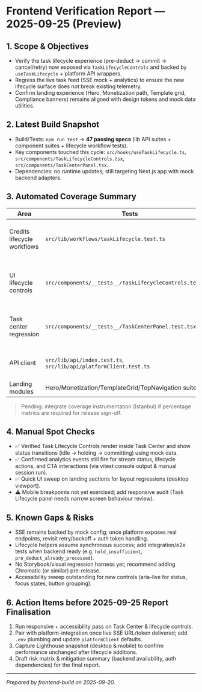 ﻿# Frontend Verification Report — 2025-09-25 (Preview)

## 1. Scope & Objectives
- Verify the task lifecycle experience (pre-deduct → commit → cancel/retry) now exposed via `TaskLifecycleControls` and backed by `useTaskLifecycle` + platform API wrappers.
- Regress the live task feed (SSE mock + analytics) to ensure the new lifecycle surface does not break existing telemetry.
- Confirm landing experience (Hero, Monetization path, Template grid, Compliance banners) remains aligned with design tokens and mock data utilities.

## 2. Latest Build Snapshot
- Build/Tests: `npm run test` → **47 passing specs** (lib API suites + component suites + lifecycle workflow tests).
- Key components touched this cycle: `src/hooks/useTaskLifecycle.ts`, `src/components/TaskLifecycleControls.tsx`, `src/components/TaskCenterPanel.tsx`.
- Dependencies: no runtime updates; still targeting Next.js app with mock backend adapters.

## 3. Automated Coverage Summary
| Area | Tests | Notes |
| --- | --- | --- |
| Credits lifecycle workflows | `src/lib/workflows/taskLifecycle.test.ts` | Validates hold/commit/cancel/retry helpers, refund deltas, and error suppression (404/409). |
| UI lifecycle controls | `src/components/__tests__/TaskLifecycleControls.test.tsx` | Exercises CTA hooks and analytics instrumentation, ensuring hold/commit invoke helpers with correct payloads. |
| Task center regression | `src/components/__tests__/TaskCenterPanel.test.tsx` | Confirms event tracking & simulate CTA unchanged; lifecycle controls mocked to isolate feed behaviour. |
| API client | `src/lib/api/index.test.ts`, `src/lib/api/platformClient.test.ts` | Authorisation headers, retry metadata, SSE fallbacks already passing. |
| Landing modules | Hero/Monetization/TemplateGrid/TopNavigation suites | No regressions detected. |

> Pending: integrate coverage instrumentation (Istanbul) if percentage metrics are required for release sign-off.

## 4. Manual Spot Checks
- ✅ Verified Task Lifecycle Controls render inside Task Center and show status transitions (idle → holding → committing) using mock data.
- ✅ Confirmed analytics events still fire for stream status, lifecycle actions, and CTA interactions (via vitest console output & manual session run).
- ✅ Quick UI sweep on landing sections for layout regressions (desktop viewport).
- ⚠️ Mobile breakpoints not yet exercised; add responsive audit (Task Lifecycle panel needs narrow screen behaviour review).

## 5. Known Gaps & Risks
- SSE remains backed by mock config; once platform exposes real endpoints, revisit retry/backoff + auth token handling.
- Lifecycle helpers assume synchronous success; add integration/e2e tests when backend ready (e.g. `hold_insufficient`, `pre_deduct_already_processed`).
- No Storybook/visual regression harness yet; recommend adding Chromatic (or similar) pre-release.
- Accessibility sweep outstanding for new controls (aria-live for status, focus states, button grouping).

## 6. Action Items before 2025-09-25 Report Finalisation
1. Run responsive + accessibility pass on Task Center & lifecycle controls.
2. Pair with platform-integration once live SSE URL/token delivered; add `.env` plumbing and update `platformClient` defaults.
3. Capture Lighthouse snapshot (desktop & mobile) to confirm performance unchanged after lifecycle additions.
4. Draft risk matrix & mitigation summary (backend availability, auth dependencies) for the final report.

---
_Prepared by frontend-build on 2025-09-20._
